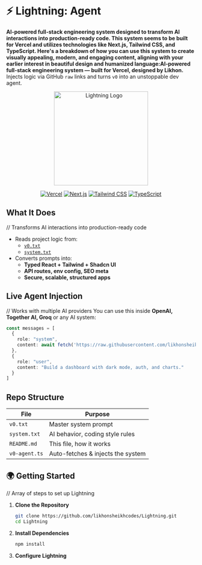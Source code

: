 # ⚡ Lightning:  Agent

**AI-powered full-stack engineering system designed to transform AI interactions into production-ready code. This system seems to be built for Vercel and utilizes technologies like Next.js, Tailwind CSS, and TypeScript. Here's a breakdown of how you can use this system to create visually appealing, modern, and engaging content, aligning with your earlier interest in beautiful design and humanized language:AI‑powered full-stack engineering system — built for Vercel, designed by Likhon.**  
Injects logic via GitHub `raw` links and turns `v0` into an unstoppable dev agent.

<div align="center">
  <img src="https://raw.githubusercontent.com/likhonsheikhcodes/Lightning/main/public/lightning-logo.svg" alt="Lightning Logo" width="250" height="250"/>

  [![Vercel](https://img.shields.io/badge/Vercel-000000?style=for-the-badge&logo=vercel&logoColor=white)](https://vercel.com)
  [![Next.js](https://img.shields.io/badge/Next.js-000000?style=for-the-badge&logo=next.js&logoColor=white)](https://nextjs.org/)
  [![Tailwind CSS](https://img.shields.io/badge/Tailwind_CSS-38B2AC?style=for-the-badge&logo=tailwind-css&logoColor=white)](https://tailwindcss.com)
  [![TypeScript](https://img.shields.io/badge/TypeScript-007ACC?style=for-the-badge&logo=typescript&logoColor=white)](https://www.typescriptlang.org/)
</div>

## What It Does

// Transforms AI interactions into production-ready code
- Reads project logic from:
  - [`v0.txt`](https://raw.githubusercontent.com/likhonsheikhcodes/Lightning/main/v0.txt)
  - [`system.txt`](https://raw.githubusercontent.com/likhonsheikhcodes/Lightning/main/system.txt)
- Converts prompts into:
  - **Typed React + Tailwind + Shadcn UI**
  - **API routes, env config, SEO meta**
  - **Secure, scalable, structured apps**

## Live Agent Injection

// Works with multiple AI providers
You can use this inside **OpenAI, Together AI, Groq** or any AI system:

```ts
const messages = [
  {
    role: "system",
    content: await fetch('https://raw.githubusercontent.com/likhonsheikhcodes/Lightning/main/v0.txt').then(r => r.text())
  },
  {
    role: "user",
    content: "Build a dashboard with dark mode, auth, and charts."
  }
]
```

## Repo Structure

| File | Purpose |
|------|---------|
| `v0.txt` | Master system prompt |
| `system.txt` | AI behavior, coding style rules |
| `README.md` | This file, how it works |
| `v0-agent.ts` | Auto-fetches & injects the system |

## 🌍 Getting Started

// Array of steps to set up Lightning
1. **Clone the Repository**
   ```bash
   git clone https://github.com/likhonsheikhcodes/Lightning.git
   cd Lightning
   ```

2. **Install Dependencies**
   ```bash
   npm install
   ```

3. **Configure Lightning**
